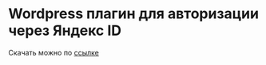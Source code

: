 # Wordpress плагин для авторизации через Яндекс  ID

Скачать можно по [ссылке](https://webseed.ru/wordpress-plagin-dlya-avtorizacziya-cherez-yandeks-id/)
